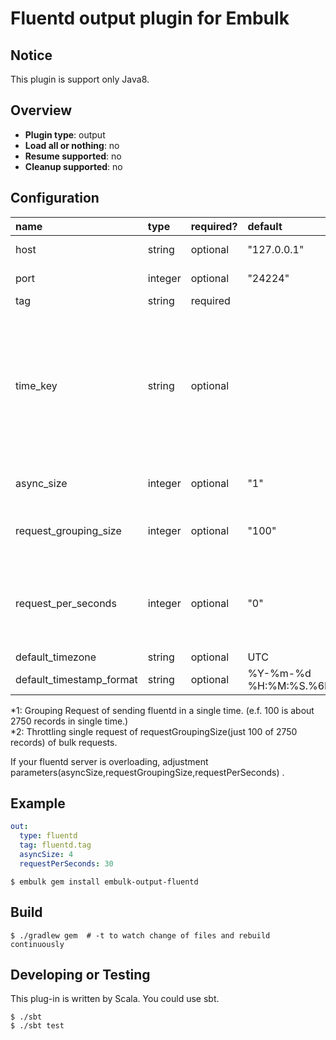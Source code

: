# Fluentd output plugin for Embulk

## Notice
This plugin is support only Java8.

## Overview

* **Plugin type**: output
* **Load all or nothing**: no
* **Resume supported**: no
* **Cleanup supported**: no

## Configuration

| name                                 | type        | required?  | default                  | description            |  
|:-------------------------------------|:------------|:-----------|:-------------------------|:-----------------------|
|  host                                | string      | optional   | "127.0.0.1"              | fluentd servers host   |
|  port                                | integer     | optional   | "24224"                  | fluentd servers port   |
|  tag                                 | string      | required   |                          | tag of logs            |
|  time_key                            | string      | optional   |                          | To use the name of value as time key. The value must set unixtime of seconds. (if empty parameter then using current unixtime) |
|  async_size                          | integer     | optional   | "1"                      | asynchronous parallelism size |
|  request_grouping_size               | integer     | optional   | "100"                    | sending request grouping size (*1) |
|  request_per_seconds                 | integer     | optional   | "0"                      | Sending throttle requests in per seconds. (default 0 is non throttle) (*2) |
|  default_timezone                    | string      | optional   | UTC                      | |
|  default_timestamp_format            | string      | optional   | %Y-%m-%d %H:%M:%S.%6N    | |

*1: Grouping Request of sending fluentd in a single time. (e.f. 100 is about 2750 records in single time.)  
*2: Throttling single request of requestGroupingSize(just 100 of 2750 records) of bulk requests. 

If your fluentd server is overloading, adjustment parameters(asyncSize,requestGroupingSize,requestPerSeconds) .

## Example

```yaml
out:
  type: fluentd
  tag: fluentd.tag
  asyncSize: 4
  requestPerSeconds: 30
```

```
$ embulk gem install embulk-output-fluentd
```

## Build

```
$ ./gradlew gem  # -t to watch change of files and rebuild continuously
```

## Developing or Testing

This plug-in is written by Scala. You could use sbt.

```
$ ./sbt 
$ ./sbt test
```